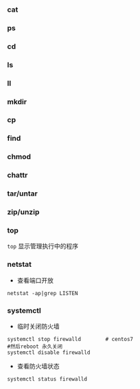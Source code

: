 

### cat

### ps

### cd

### ls

### ll

### mkdir

### cp

### find

### chmod

### chattr

### tar/untar

### zip/unzip

### top

`top` 显示管理执行中的程序

### netstat

* 查看端口开放

`netstat -ap|grep LISTEN`

### systemctl

* 临时关闭防火墙

```shell
systemctl stop firewalld        # centos7
#然后reboot 永久关闭
systemctl disable firewalld
```

* 查看防火墙状态

`systemctl status firewalld`





